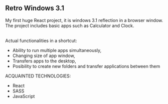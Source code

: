 <h2>Retro Windows 3.1</h2>
My first huge React project, it is windows 3.1 reflection in a browser window. The project includes basic apps such as Calculator and Clock.

<br/>Actual functionalities in a shortcut:
- Ability to run multiple apps simultaneously,
- Changing size of app window,
- Transfers apps to the desktop,
- Posibility to create new folders and transfer applications between them

ACQUAINTED TECHNOLOGIES:
- React
- SASS
- JavaScript

